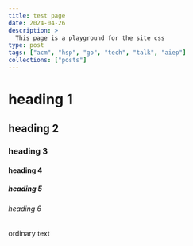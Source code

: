 ```yaml
---
title: test page
date: 2024-04-26
description: >
  This page is a playground for the site css
type: post
tags: ["acm", "hsp", "go", "tech", "talk", "aiep"]
collections: ["posts"]
---
```


# heading 1

## heading 2

### heading 3

#### heading 4

##### heading 5

###### heading 6

ordinary text
